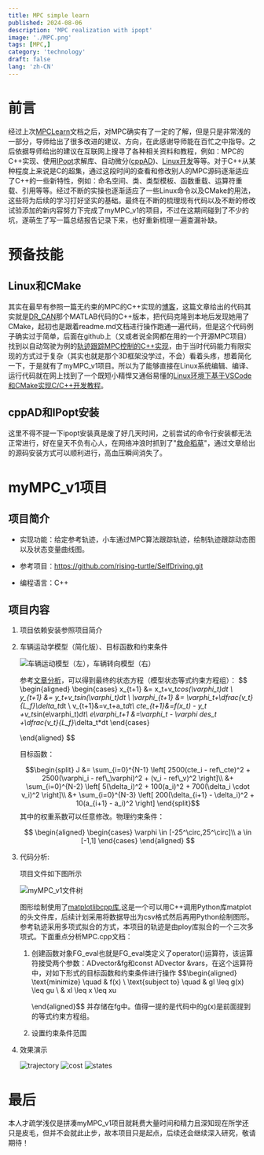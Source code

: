 ```yaml
---
title: MPC simple learn
published: 2024-08-06
description: 'MPC realization with ipopt'
image: './MPC.png'
tags: [MPC,]
category: 'technology'
draft: false 
lang: 'zh-CN'
---
```


# 前言

经过上次[MPCLearn](https://cn.overleaf.com/project/667111b9640abc2d8b517bdd)文档之后，对MPC确实有了一定的了解，但是只是非常浅的一部分，导师给出了很多改进的建议、方向，在此感谢导师能在百忙之中指导。之后依据导师给出的建议在互联网上搜寻了各种相关资料和教程，例如：MPC的C++实现、使用[IPopt](https://coin-or.github.io/Ipopt/)求解库、自动微分([cppAD](https://www.coin-or.org/CppAD/Doc/ipopt_solve_get_started.cpp.htm))、[Linux开发](https://www.bilibili.com/video/BV1fy4y1b7TC/?share_source=copy_web&vd_source=9ae9c88ec0cd688ee796da26703c7502)等等。对于C++从某种程度上来说是C的超集，通过这段时间的查看和修改别人的MPC源码逐渐适应了C++的一些新特性，例如：命名空间、类、类型模板、函数重载、运算符重载、引用等等。经过不断的实操也逐渐适应了一些Linux命令以及CMake的用法，这些将为后续的学习打好坚实的基础。最终在不断的梳理现有代码以及不断的修改试验添加的新内容努力下完成了myMPC_v1的项目，不过在这期间碰到了不少的坑，遂萌生了写一篇总结报告记录下来，也好重新梳理一遍查漏补缺。

# 预备技能

## Linux和CMake

其实在最早有参照一篇无约束的MPC的C++实现的[博客](https://blog.csdn.net/u011341856/article/details/122799600)，这篇文章给出的代码其实就是[DR_CAN](https://www.bilibili.com/video/BV11B4y1X78N/?share_source=copy_web&vd_source=9ae9c88ec0cd688ee796da26703c7502)那个MATLAB代码的C++版本，把代码克隆到本地后发现她用了CMake，起初也是跟着readme.md文档进行操作跑通一遍代码，但是这个代码例子确实过于简单，后面在github上（又或者说全网都在用的一个开源MPC项目）找到以自动驾驶为例的[轨迹跟踪MPC控制的C++实现](https://github.com/NikolasEnt/Model-Predictive-Control.git)，由于当时代码能力有限实现的方式过于复杂（其实也就是那个3D框架没学过，不会）看着头疼，想着简化一下，于是就有了myMPC_v1项目。所以为了能够直接在Linux系统编辑、编译、运行代码就在网上找到了一个既短小精悍又通俗易懂的[Linux环境下基于VSCode和CMake实现C/C++开发教程](https://www.bilibili.com/video/BV1fy4y1b7TC/?share_source=copy_web&vd_source=9ae9c88ec0cd688ee796da26703c7502)。

## cppAD和IPopt安装

这里不得不提一下ipopt安装真是废了好几天时间，之前尝试的命令行安装都无法正常进行，好在皇天不负有心人，在网络冲浪时抓到了"[救命稻草](https://blog.csdn.net/weixin_42277529/article/details/126641660)"，通过文章给出的源码安装方式可以顺利进行，高血压瞬间消失了。

# myMPC_v1项目

## 项目简介

-   实现功能：给定参考轨迹，小车通过MPC算法跟踪轨迹，绘制轨迹跟踪动态图以及状态变量曲线图。

-   参考项目：https://github.com/rising-turtle/SelfDriving.git

-   编程语言：C++

## 项目内容

1.  项目依赖安装参照项目简介

2.  车辆运动学模型（简化版）、目标函数和约束条件

    ![车辆运动模型（左），车辆转向模型（右）](carModule.png)

    参考[文章分析](https://blog.csdn.net/qq_42258099/article/details/95353986)，可以得到最终的状态方程（模型状态等式约束方程组）：
    $$
    \begin{aligned}
                \begin{cases}
                    x_{t+1} &= x_t+v_t*cos(\varphi_t)*dt \\
                    y_{t+1} &= y_t+v_t*sin(\varphi_t)*dt \\
                    \varphi_{t+1} &= \varphi_t+\dfrac{v_t}{L_f}*\delta_t*dt \\
                    v_{t+1}&=v_t+a_t*dt\\
                    cte_{t+1}&=f(x_t) - y_t +v_t*sin(e\varphi_t)*dt\\
                    e\varphi_t+1 &=\varphi_t - \varphi des_t +\dfrac{v_t}{L_f}*\delta_t*dt
                \end{cases}
            
    \end{aligned}
    $$ 
    
    目标函数：

     $$\begin{split}
                    J &= \sum_{i=0}^{N-1} \left[ 2500(cte_i - ref\_cte)^2 + 2500(\varphi_i - ref\_\varphi)^2 + (v_i - ref\_v)^2 \right]\\
                    &+ \sum_{i=0}^{N-2} \left[ 5(\delta_i)^2 + 100(a_i)^2 + 700(\delta_i \cdot v_i)^2 \right]\\
                    &+ \sum_{i=0}^{N-3} \left[ 200(\delta_{i+1} - \delta_i)^2 + 10(a_{i+1} - a_i)^2 \right]
                    \end{split}$$ 
    其中的权重系数可以任意修改。物理约束条件： 

    $$
    \begin{aligned}
                \begin{cases}
                    \varphi \in [-25^\circ,25^\circ]\\
                    a \in [-1,1]
                \end{cases}
    \end{aligned}
    $$

3.  代码分析:

    项目文件如下图所示

    ![myMPC_v1文件树](myMPC_v1files.png)

    图形绘制使用了[matplotlibcpp库](https://matplotlib-cpp.readthedocs.io/en/latest/index.html),这是一个可以用C++调用Python库matplot的头文件库，后续计划采用将数据导出为csv格式然后再用Python绘制图形。参考轨迹采用多项式拟合的方式，本项目的轨迹是由ploy库拟合的一个三次多项式。下面重点分析MPC.cpp文档：

    1.  创建函数对象FG_eval也就是FG_eval类定义了operator()运算符，该运算符接受两个参数：ADvector&fg和const
        ADvector
        &vars，在这个运算符中，对如下形式的目标函数和约束条件进行操作
        $$\begin{aligned}
                \text{minimize} \quad & f(x) \\
                \text{subject to} \quad & gl \leq g(x) \leq gu \\
                                          & xl \leq x \leq xu
                
        \end{aligned}$$
        并存储在fg中。值得一提的是代码中的g(x)是前面提到的等式约束方程组。

    2.  设置约束条件范围

4.  效果演示

    ![trajectory](trajectory.png)
    ![cost](cost.png)
    ![states](states.png)

# 最后

本人才疏学浅仅是拼凑myMPC_v1项目就耗费大量时间和精力且深知现在所学还只是皮毛，但并不会就此止步，故本项目只是起点，后续还会继续深入研究，敬请期待！
